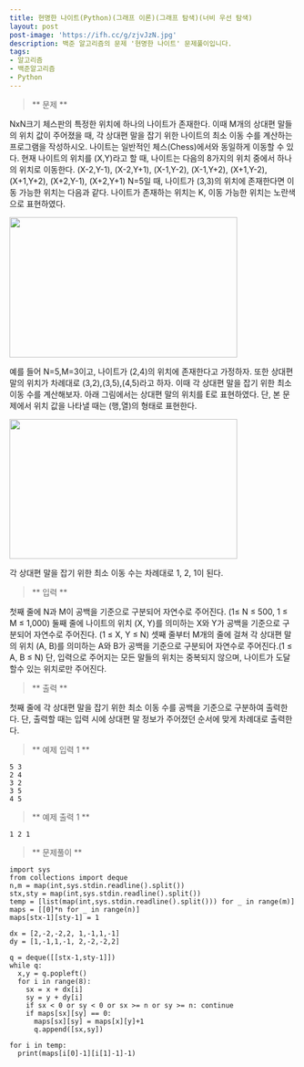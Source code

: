 ```yaml
---
title: 현명한 나이트(Python)(그래프 이론)(그래프 탐색)(너비 우선 탐색)
layout: post
post-image: 'https://ifh.cc/g/zjvJzN.jpg'
description: 백준 알고리즘의 문제 '현명한 나이트' 문제풀이입니다.
tags:
- 알고리즘
- 백준알고리즘
- Python
---
```



>** 문제 **

NxN크기 체스판의 특정한 위치에 하나의 나이트가 존재한다. 이때 M개의 상대편 말들의 위치 값이 주어졌을 때, 각 상대편 말을 잡기 위한 나이트의 최소 이동 수를 계산하는 프로그램을 작성하시오.
나이트는 일반적인 체스(Chess)에서와 동일하게 이동할 수 있다. 현재 나이트의 위치를 (X,Y)라고 할 때, 나이트는 다음의 8가지의 위치 중에서 하나의 위치로 이동한다.
(X-2,Y-1), (X-2,Y+1), (X-1,Y-2), (X-1,Y+2), (X+1,Y-2), (X+1,Y+2), (X+2,Y-1), (X+2,Y+1)
N=5일 때, 나이트가 (3,3)의 위치에 존재한다면 이동 가능한 위치는 다음과 같다. 나이트가 존재하는 위치는 K, 이동 가능한 위치는 노란색으로 표현하였다.

<img alt="" src="https://upload.acmicpc.net/c7151652-6239-4a9c-94e9-281500d10b50/-/preview/" style="height: 246px; width: 400px;"/>

예를 들어 N=5,M=3이고, 나이트가 (2,4)의 위치에 존재한다고 가정하자. 또한 상대편 말의 위치가 차례대로 (3,2),(3,5),(4,5)라고 하자. 이때 각 상대편 말을 잡기 위한 최소 이동 수를 계산해보자. 아래 그림에서는 상대편 말의 위치를 E로 표현하였다. 단, 본 문제에서 위치 값을 나타낼 때는 (행,열)의 형태로 표현한다.

<img alt="" src="https://upload.acmicpc.net/59cccc8b-ba1a-4409-930c-2d50e63c1faf/-/preview/" style="height: 245px; width: 400px;"/>

각 상대편 말을 잡기 위한 최소 이동 수는 차례대로 1, 2, 1이 된다.

>** 입력 **

첫째 줄에 N과 M이 공백을 기준으로 구분되어 자연수로 주어진다. (1≤ N ≤ 500, 1 ≤ M ≤ 1,000) 둘째 줄에 나이트의 위치 (X, Y)를 의미하는 X와 Y가 공백을 기준으로 구분되어 자연수로 주어진다. (1 ≤ X, Y ≤ N) 셋째 줄부터 M개의 줄에 걸쳐 각 상대편 말의 위치 (A, B)를 의미하는 A와 B가 공백을 기준으로 구분되어 자연수로 주어진다.(1 ≤ A, B ≤ N)
단, 입력으로 주어지는 모든 말들의 위치는 중복되지 않으며, 나이트가 도달할수 있는 위치로만 주어진다.

>** 출력 **

첫째 줄에 각 상대편 말을 잡기 위한 최소 이동 수를 공백을 기준으로 구분하여 출력한다.
단, 출력할 때는 입력 시에 상대편 말 정보가 주어졌던 순서에 맞게 차례대로 출력한다.

>** 예제 입력 1 **

	5 3
	2 4
	3 2
	3 5
	4 5

>** 예제 출력 1 **

	1 2 1

>** 문제풀이 **

	import sys
	from collections import deque
	n,m = map(int,sys.stdin.readline().split())
	stx,sty = map(int,sys.stdin.readline().split())
	temp = [list(map(int,sys.stdin.readline().split())) for _ in range(m)]
	maps = [[0]*n for _ in range(n)]
	maps[stx-1][sty-1] = 1
	
	dx = [2,-2,-2,2, 1,-1,1,-1]
	dy = [1,-1,1,-1, 2,-2,-2,2]
	
	q = deque([[stx-1,sty-1]])
	while q:
	  x,y = q.popleft()
	  for i in range(8):
	    sx = x + dx[i]
	    sy = y + dy[i]
	    if sx < 0 or sy < 0 or sx >= n or sy >= n: continue
	    if maps[sx][sy] == 0:
	      maps[sx][sy] = maps[x][y]+1
	      q.append([sx,sy])
	
	for i in temp:
	  print(maps[i[0]-1][i[1]-1]-1)

